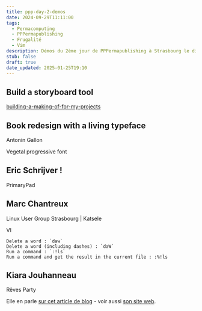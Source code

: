 ```yaml
---
title: ppp-day-2-demos
date: 2024-09-29T11:11:00
tags:
  - Permacomputing
  - PPPermapublishing
  - Frugalité
  - Vim
description: Démos du 2ème jour de PPPermapublishing à Strasbourg le dimanche 29 octobre 2024.
stub: false
draft: true
date_updated: 2025-01-25T19:10
---
```

## Build a storyboard tool

[building-a-making-of-for-my-projects](notes/building-a-making-of-for-my-projects.md)


## Book redesign with a living typeface

Antonin Gallon

Vegetal progressive font


## Eric Schrijver !

PrimaryPad





## Marc Chantreux

Linux User Group Strasbourg | Katsele

VI

```
Delete a word : `daw`
Delete a word (including dashes) : `daW`
Run a command : `:!ls`
Run a command and get the result in the current file : :%!ls
```

## Kiara Jouhanneau

Rêves Party

Elle en parle [sur cet article de blog](https://pzwiki.wdka.nl/mediadesign/User:Kiara/Journal#PPPermapublishing) - voir aussi [son site web](https://kajoudesign.eu/).

